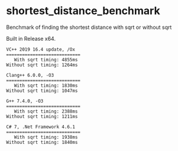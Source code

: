# shortest_distance_benchmark
Benchmark of finding the shortest distance with sqrt or without sqrt

Built in Release x64.

```
VC++ 2019 16.4 update, /Ox
============================
   With sqrt timing: 4855ms
Without sqrt timing: 1264ms
	
Clang++ 6.0.0, -O3
============================
   With sqrt timing: 1830ms
Without sqrt timing: 1047ms

G++ 7.4.0, -O3
============================
   With sqrt timing: 2388ms
Without sqrt timing: 1211ms

C# 7, .Net Framework 4.6.1
============================
   With sqrt timing: 1938ms
Without sqrt timing: 1840ms
```
